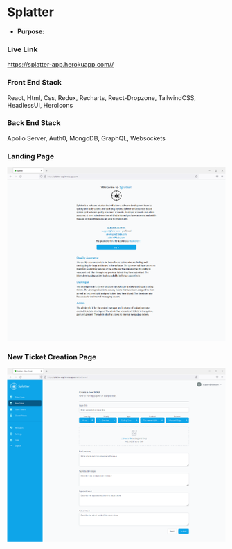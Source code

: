# Splatter

- **Purpose:** 

### Live Link

<https://splatter-app.herokuapp.com//>

### Front End Stack
React, Html, Css, Redux, Recharts, React-Dropzone, TailwindCSS, HeadlessUI, HeroIcons

### Back End Stack
Apollo Server, Auth0, MongoDB, GraphQL, Websockets

### Landing Page

![landing page](mainpage.png)

### New Ticket Creation Page
![new ticket](newticket.png)
